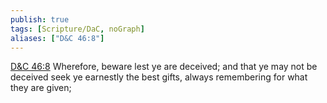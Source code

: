 ```yaml
---
publish: true
tags: [Scripture/DaC, noGraph]
aliases: ["D&C 46:8"]
---
```

[D&C 46:8](https://churchofjesuschrist.org/study/scriptures/dc-testament/dc/46?lang=eng&id=p8#p8) Wherefore, beware lest ye are deceived; and that ye may not be deceived seek ye earnestly the best gifts, always remembering for what they are given;
